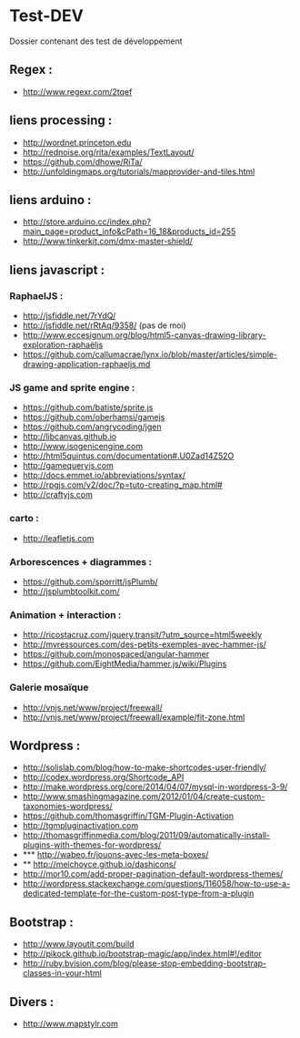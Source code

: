 Test-DEV
========

Dossier contenant des test de développement

## Regex :
- http://www.regexr.com/2tqef


## liens processing :
- http://wordnet.princeton.edu
- http://rednoise.org/rita/examples/TextLayout/
- https://github.com/dhowe/RiTa/
- http://unfoldingmaps.org/tutorials/mapprovider-and-tiles.html


## liens arduino :
- http://store.arduino.cc/index.php?main_page=product_info&cPath=16_18&products_id=255
- http://www.tinkerkit.com/dmx-master-shield/


## liens javascript :

### RaphaelJS :

- http://jsfiddle.net/7rYdQ/
- http://jsfiddle.net/rRtAq/9358/ (pas de moi)
- http://www.eccesignum.org/blog/html5-canvas-drawing-library-exploration-raphaëljs
- https://github.com/callumacrae/lynx.io/blob/master/articles/simple-drawing-application-raphaeljs.md

### JS game and sprite engine :

- https://github.com/batiste/sprite.js
- https://github.com/oberhamsi/gamejs
- https://github.com/angrycoding/jgen
- http://libcanvas.github.io
- http://www.isogenicengine.com
- http://html5quintus.com/documentation#.U0Zad14Z52O
- http://gamequeryjs.com
- http://docs.emmet.io/abbreviations/syntax/
- http://rpgjs.com/v2/doc/?p=tuto-creating_map.html#
- http://craftyjs.com

### carto :

- http://leafletjs.com

### Arborescences + diagrammes :
- https://github.com/sporritt/jsPlumb/
- http://jsplumbtoolkit.com/

### Animation + interaction :
- http://ricostacruz.com/jquery.transit/?utm_source=html5weekly
- http://myressources.com/des-petits-exemples-avec-hammer-js/
- https://github.com/monospaced/angular-hammer
- https://github.com/EightMedia/hammer.js/wiki/Plugins

### Galerie mosaïque
- http://vnjs.net/www/project/freewall/
- http://vnjs.net/www/project/freewall/example/fit-zone.html

## Wordpress :
- http://solislab.com/blog/how-to-make-shortcodes-user-friendly/
- http://codex.wordpress.org/Shortcode_API
- http://make.wordpress.org/core/2014/04/07/mysql-in-wordpress-3-9/
- http://www.smashingmagazine.com/2012/01/04/create-custom-taxonomies-wordpress/
- https://github.com/thomasgriffin/TGM-Plugin-Activation
- http://tgmpluginactivation.com
- http://thomasgriffinmedia.com/blog/2011/09/automatically-install-plugins-with-themes-for-wordpress/
- *** http://wabeo.fr/jouons-avec-les-meta-boxes/
- ** http://melchoyce.github.io/dashicons/
- http://mor10.com/add-proper-pagination-default-wordpress-themes/
- http://wordpress.stackexchange.com/questions/116058/how-to-use-a-dedicated-template-for-the-custom-post-type-from-a-plugin
 
## Bootstrap :
- http://www.layoutit.com/build
- http://pikock.github.io/bootstrap-magic/app/index.html#!/editor
- http://ruby.bvision.com/blog/please-stop-embedding-bootstrap-classes-in-your-html

## Divers :
- http://www.mapstylr.com
